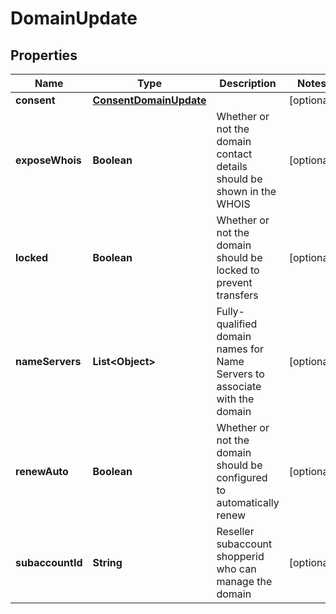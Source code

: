 

# DomainUpdate


## Properties

| Name | Type | Description | Notes |
|------------ | ------------- | ------------- | -------------|
|**consent** | [**ConsentDomainUpdate**](ConsentDomainUpdate.md) |  |  [optional] |
|**exposeWhois** | **Boolean** | Whether or not the domain contact details should be shown in the WHOIS |  [optional] |
|**locked** | **Boolean** | Whether or not the domain should be locked to prevent transfers |  [optional] |
|**nameServers** | **List&lt;Object&gt;** | Fully-qualified domain names for Name Servers to associate with the domain |  [optional] |
|**renewAuto** | **Boolean** | Whether or not the domain should be configured to automatically renew |  [optional] |
|**subaccountId** | **String** | Reseller subaccount shopperid who can manage the domain |  [optional] |



